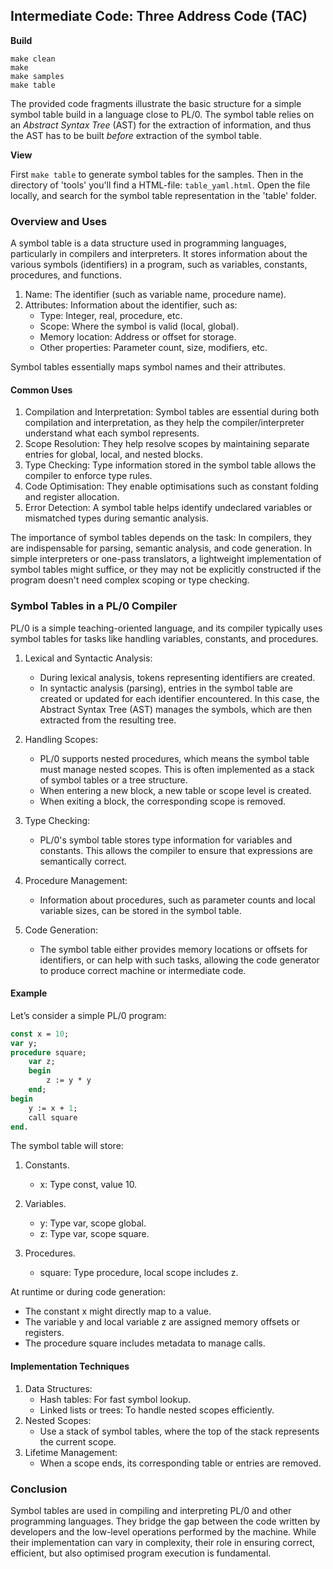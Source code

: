 
## Intermediate Code: Three Address Code (TAC)

__Build__

```shell
make clean
make
make samples
make table
```

The provided code fragments illustrate the basic structure for a simple symbol table build in a
language close to PL/0. The symbol table relies on an *Abstract Syntax Tree* (AST) for the extraction
of information, and thus the AST has to be built *before* extraction of the symbol table.

__View__

First `make table` to generate symbol tables for the samples. Then in the directory of 'tools' you'll
find a HTML-file: `table_yaml.html`. Open the file locally, and search for the symbol table representation
in the 'table' folder.


### Overview and Uses

A symbol table is a data structure used in programming languages, particularly in compilers and interpreters.
It stores information about the various symbols (identifiers) in a program, such as variables, constants,
procedures, and functions.

1. Name: The identifier (such as variable name, procedure name).
2. Attributes: Information about the identifier, such as:
	- Type: Integer, real, procedure, etc.
	- Scope: Where the symbol is valid (local, global).
	- Memory location: Address or offset for storage.
	- Other properties: Parameter count, size, modifiers, etc.

Symbol tables essentially maps symbol names and their attributes.

#### Common Uses

1. Compilation and Interpretation: Symbol tables are essential during both compilation and interpretation,
   as they help the compiler/interpreter understand what each symbol represents.
2. Scope Resolution: They help resolve scopes by maintaining separate entries for global, local, and nested blocks.
3. Type Checking: Type information stored in the symbol table allows the compiler to enforce type rules.
4. Code Optimisation: They enable optimisations such as constant folding and register allocation.
5. Error Detection: A symbol table helps identify undeclared variables or mismatched types during semantic analysis.

The importance of symbol tables depends on the task: In compilers, they are indispensable for parsing,
semantic analysis, and code generation. In simple interpreters or one-pass translators, a lightweight
implementation of symbol tables might suffice, or they may not be explicitly constructed if the program
doesn't need complex scoping or type checking.


### Symbol Tables in a PL/0 Compiler

PL/0 is a simple teaching-oriented language, and its compiler typically uses symbol tables for tasks like
handling variables, constants, and procedures.

1. Lexical and Syntactic Analysis:
	- During lexical analysis, tokens representing identifiers are created.
	- In syntactic analysis (parsing), entries in the symbol table are created or updated for each identifier
	  encountered. In this case, the Abstract Syntax Tree (AST) manages the symbols, which are then extracted
	  from the resulting tree.

2. Handling Scopes:
	- PL/0 supports nested procedures, which means the symbol table must manage nested scopes. This is often
      implemented as a stack of symbol tables or a tree structure.
	- When entering a new block, a new table or scope level is created.
	- When exiting a block, the corresponding scope is removed.

3. Type Checking:
	- PL/0's symbol table stores type information for variables and constants. This allows the compiler to
      ensure that expressions are semantically correct.

4. Procedure Management:
	- Information about procedures, such as parameter counts and local variable sizes, can be stored in the symbol table.

5.	Code Generation:
	- The symbol table either provides memory locations or offsets for identifiers, or can help with such tasks,
      allowing the code generator to produce correct machine or intermediate code.


#### Example

Let’s consider a simple PL/0 program:

```pascal
const x = 10;
var y;
procedure square;
    var z;
    begin
        z := y * y
    end;
begin
    y := x + 1;
    call square
end.
```

The symbol table will store:

1. Constants.
    - x: Type const, value 10.

2. Variables.
    - y: Type var, scope global.
	- z: Type var, scope square.

3. Procedures.
	- square: Type procedure, local scope includes z.

At runtime or during code generation:
- The constant x might directly map to a value.
- The variable y and local variable z are assigned memory offsets or registers.
- The procedure square includes metadata to manage calls.


#### Implementation Techniques

1. Data Structures:
	- Hash tables: For fast symbol lookup.
	- Linked lists or trees: To handle nested scopes efficiently.
2.	Nested Scopes:
	- Use a stack of symbol tables, where the top of the stack represents the current scope.
3.	Lifetime Management:
	- When a scope ends, its corresponding table or entries are removed.


### Conclusion

Symbol tables are used in compiling and interpreting PL/0 and other programming languages. They bridge
the gap between the code written by developers and the low-level operations performed by the machine.
While their implementation can vary in complexity, their role in ensuring correct, efficient, but also
optimised program execution is fundamental.
